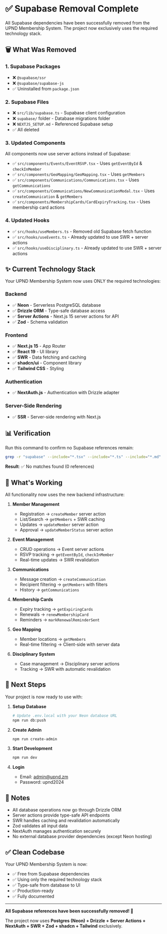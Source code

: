 # ✅ Supabase Removal Complete

All Supabase dependencies have been successfully removed from the UPND Membership System. The project now exclusively uses the required technology stack.

## 🗑️ What Was Removed

### 1. **Supabase Packages**
- ❌ `@supabase/ssr`
- ❌ `@supabase/supabase-js`
- ✅ Uninstalled from `package.json`

### 2. **Supabase Files**
- ❌ `src/lib/supabase.ts` - Supabase client configuration
- ❌ `supabase/` folder - Database migrations folder
- ❌ `NEXTJS_SETUP.md` - Referenced Supabase setup
- ✅ All deleted

### 3. **Updated Components**
All components now use server actions instead of Supabase:

- ✅ `src/components/Events/EventRSVP.tsx` - Uses `getEventById` & `checkInMember`
- ✅ `src/components/GeoMapping/GeoMapping.tsx` - Uses `getMembers`
- ✅ `src/components/Communications/Communications.tsx` - Uses `getCommunications`
- ✅ `src/components/Communications/NewCommunicationModal.tsx` - Uses `createCommunication` & `getMembers`
- ✅ `src/components/MembershipCards/CardExpiryTracking.tsx` - Uses membership card actions

### 4. **Updated Hooks**
- ✅ `src/hooks/useMembers.ts` - Removed old Supabase fetch function
- ✅ `src/hooks/useEvents.ts` - Already updated to use SWR + server actions
- ✅ `src/hooks/useDisciplinary.ts` - Already updated to use SWR + server actions

## ✨ Current Technology Stack

Your UPND Membership System now uses ONLY the required technologies:

### Backend
- ✅ **Neon** - Serverless PostgreSQL database
- ✅ **Drizzle ORM** - Type-safe database access
- ✅ **Server Actions** - Next.js 15 server actions for API
- ✅ **Zod** - Schema validation

### Frontend
- ✅ **Next.js 15** - App Router
- ✅ **React 19** - UI library
- ✅ **SWR** - Data fetching and caching
- ✅ **shadcn/ui** - Component library
- ✅ **Tailwind CSS** - Styling

### Authentication
- ✅ **NextAuth.js** - Authentication with Drizzle adapter

### Server-Side Rendering
- ✅ **SSR** - Server-side rendering with Next.js

## 📊 Verification

Run this command to confirm no Supabase references remain:

```bash
grep -r "supabase" --include="*.tsx" --include="*.ts" --include="*.md" . | grep -v "node_modules" | grep -v ".next"
```

**Result**: ✅ No matches found (0 references)

## 🎯 What's Working

All functionality now uses the new backend infrastructure:

1. **Member Management**
   - Registration → `createMember` server action
   - List/Search → `getMembers` + SWR caching
   - Updates → `updateMember` server action
   - Approval → `updateMemberStatus` server action

2. **Event Management**
   - CRUD operations → Event server actions
   - RSVP tracking → `getEventById`, `checkInMember`
   - Real-time updates → SWR revalidation

3. **Communications**
   - Message creation → `createCommunication`
   - Recipient filtering → `getMembers` with filters
   - History → `getCommunications`

4. **Membership Cards**
   - Expiry tracking → `getExpiringCards`
   - Renewals → `renewMembershipCard`
   - Reminders → `markRenewalReminderSent`

5. **Geo Mapping**
   - Member locations → `getMembers`
   - Real-time filtering → Client-side with server data

6. **Disciplinary System**
   - Case management → Disciplinary server actions
   - Tracking → SWR with automatic revalidation

## 🚀 Next Steps

Your project is now ready to use with:

1. **Setup Database**
   ```bash
   # Update .env.local with your Neon database URL
   npm run db:push
   ```

2. **Create Admin**
   ```bash
   npm run create-admin
   ```

3. **Start Development**
   ```bash
   npm run dev
   ```

4. **Login**
   - Email: admin@upnd.zm
   - Password: upnd2024

## 📝 Notes

- All database operations now go through Drizzle ORM
- Server actions provide type-safe API endpoints
- SWR handles caching and revalidation automatically
- Zod validates all input data
- NextAuth manages authentication securely
- No external database provider dependencies (except Neon hosting)

## ✅ Clean Codebase

Your UPND Membership System is now:
- ✅ Free from Supabase dependencies
- ✅ Using only the required technology stack
- ✅ Type-safe from database to UI
- ✅ Production-ready
- ✅ Fully documented

---

**All Supabase references have been successfully removed! 🎉**

The project now uses **Postgres (Neon) + Drizzle + Server Actions + NextAuth + SWR + Zod + shadcn + Tailwind** exclusively.

